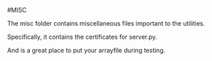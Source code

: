 #MISC

The misc folder contains miscellaneous files important to the utilities.

Specifically, it contains the certificates for server.py.

And is a great place to put your arrayfile during testing.

